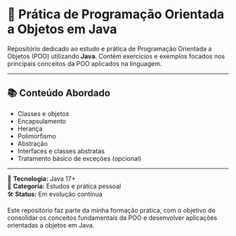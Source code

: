 # 🧩 Prática de Programação Orientada a Objetos em Java

Repositório dedicado ao estudo e prática de Programação Orientada a Objetos (POO) utilizando **Java**. Contém exercícios e exemplos focados nos principais conceitos da POO aplicados na linguagem.

---

## 📚 Conteúdo Abordado

- Classes e objetos  
- Encapsulamento  
- Herança  
- Polimorfismo  
- Abstração  
- Interfaces e classes abstratas  
- Tratamento básico de exceções (opcional)

---

📌 **Tecnologia:** Java 17+  
📁 **Categoria:** Estudos e prática pessoal  
🛠️ **Status:** Em evolução contínua

Este repositório faz parte da minha formação prática, com o objetivo de consolidar os conceitos fundamentais da POO e desenvolver aplicações orientadas a objetos em Java.
